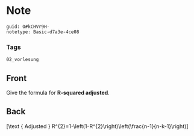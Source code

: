 # Note
```
guid: O#kCHVr9H-
notetype: Basic-d7a3e-4ce08
```

### Tags
```
02_vorlesung
```

## Front
Give the formula for <b>R-squared adjusted</b>.

## Back
\[\text { Adjusted } R^{2}=1-\left(1-R^{2}\right)\left(\frac{n-1}{n-k-1}\right)\]
